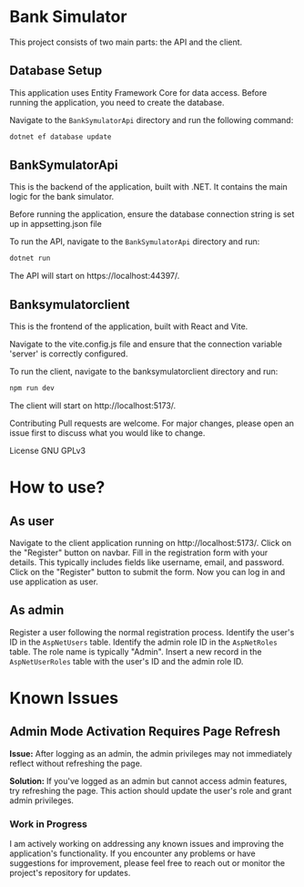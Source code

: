 # Bank Simulator

This project consists of two main parts: the API and the client.

## Database Setup

This application uses Entity Framework Core for data access. Before running the application, you need to create the database.

Navigate to the `BankSymulatorApi` directory and run the following command:

```sh
dotnet ef database update
```

## BankSymulatorApi

This is the backend of the application, built with .NET. It contains the main logic for the bank simulator.

Before running the application, ensure the database connection string is set up in appsetting.json file

To run the API, navigate to the `BankSymulatorApi` directory and run:

```sh
dotnet run
```

The API will start on https://localhost:44397/.

## Banksymulatorclient

This is the frontend of the application, built with React and Vite.

Navigate to the vite.config.js file and ensure that the connection variable 'server' is correctly configured. 

To run the client, navigate to the banksymulatorclient directory and run:

```sh
npm run dev
```

The client will start on http://localhost:5173/.

Contributing
Pull requests are welcome. For major changes, please open an issue first to discuss what you would like to change.

License
GNU GPLv3

# How to use?

## As user

Navigate to the client application running on http://localhost:5173/.
Click on the "Register" button on navbar.
Fill in the registration form with your details. This typically includes fields like username, email, and password.
Click on the "Register" button to submit the form.
Now you can log in and use application as user.

## As admin

Register a user following the normal registration process.
Identify the user's ID in the `AspNetUsers` table.
Identify the admin role ID in the `AspNetRoles` table. The role name is typically "Admin".
Insert a new record in the `AspNetUserRoles` table with the user's ID and the admin role ID.

# Known Issues

## Admin Mode Activation Requires Page Refresh

**Issue:** After logging as an admin, the admin privileges may not immediately reflect without refreshing the page.

**Solution:** If you've logged as an admin but cannot access admin features, try refreshing the page. This action should update the user's role and grant admin privileges.

### Work in Progress

I am actively working on addressing any known issues and improving the application's functionality. If you encounter any problems or have suggestions for improvement, please feel free to reach out or monitor the project's repository for updates.
